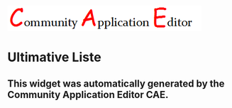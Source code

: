 ![CAE](https://github.com/GHProjectsTest/application-21/blob/gh-pages/frontendComponent-22/img/logo.png)  

Ultimative Liste
===================


This widget was automatically generated by the Community Application Editor CAE.  
---------------

